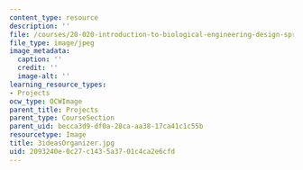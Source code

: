 ```yaml
---
content_type: resource
description: ''
file: /courses/20-020-introduction-to-biological-engineering-design-spring-2009/2093240e0c27c1435a3701c4ca2e6cfd_3ideasOrganizer.jpg
file_type: image/jpeg
image_metadata:
  caption: ''
  credit: ''
  image-alt: ''
learning_resource_types:
- Projects
ocw_type: OCWImage
parent_title: Projects
parent_type: CourseSection
parent_uid: becca3d9-df0a-28ca-aa38-17ca41c1c55b
resourcetype: Image
title: 3ideasOrganizer.jpg
uid: 2093240e-0c27-c143-5a37-01c4ca2e6cfd
---
```

